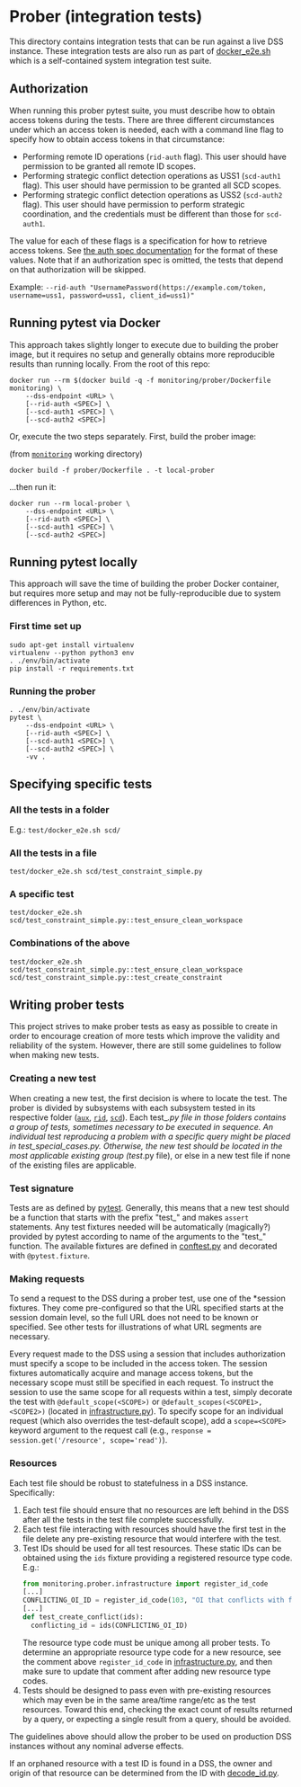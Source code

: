# Prober (integration tests)

This directory contains integration tests that can be run against a live DSS
instance.  These integration tests are also run as part of
[docker_e2e.sh](../../test/docker_e2e.sh) which is a self-contained system
integration test suite.

## Authorization
When running this prober pytest suite, you must describe how to obtain access
tokens during the tests.  There are three different circumstances under which an
access token is needed, each with a command line flag to specify how to obtain
access tokens in that circumstance:

* Performing remote ID operations (`rid-auth` flag).  This user should have
  permission to be granted all remote ID scopes.
* Performing strategic conflict detection operations as USS1 (`scd-auth1`
  flag).  This user should have permission to be granted all SCD scopes.
* Performing strategic conflict detection operations as USS2 (`scd-auth2`
  flag).  This user should have permission to perform strategic coordination,
  and the credentials must be different than those for `scd-auth1`.

The value for each of these flags is a specification for how to retrieve access
tokens.  See [the auth spec documentation](../monitorlib/README.md#Auth_specs)
for the format of these values.  Note that if an authorization spec is omitted,
the tests that depend on that authorization will be skipped.

Example: `--rid-auth "UsernamePassword(https://example.com/token, username=uss1,
password=uss1, client_id=uss1)"`

## Running pytest via Docker
This approach takes slightly longer to execute due to building the prober image,
but it requires no setup and generally obtains more reproducible results than
running locally.  From the root of this repo:

```shell script
docker run --rm $(docker build -q -f monitoring/prober/Dockerfile monitoring) \
    --dss-endpoint <URL> \
    [--rid-auth <SPEC>] \
    [--scd-auth1 <SPEC>] \
    [--scd-auth2 <SPEC>]
```

Or, execute the two steps separately.  First, build the prober image:

(from [`monitoring`](../) working directory)
```shell script
docker build -f prober/Dockerfile . -t local-prober
```

...then run it:

```shell script
docker run --rm local-prober \
    --dss-endpoint <URL> \
    [--rid-auth <SPEC>] \
    [--scd-auth1 <SPEC>] \
    [--scd-auth2 <SPEC>]
```

## Running pytest locally
This approach will save the time of building the prober Docker container, but
requires more setup and may not be fully-reproducible due to system differences
in Python, etc.

### First time set up
```shell script
sudo apt-get install virtualenv
virtualenv --python python3 env
. ./env/bin/activate
pip install -r requirements.txt
```

### Running the prober
```shell
. ./env/bin/activate
pytest \
    --dss-endpoint <URL> \
    [--rid-auth <SPEC>] \
    [--scd-auth1 <SPEC>] \
    [--scd-auth2 <SPEC>] \
    -vv .
```

## Specifying specific tests

### All the tests in a folder

E.g.: `test/docker_e2e.sh scd/`

### All the tests in a file

`test/docker_e2e.sh scd/test_constraint_simple.py`

### A specific test

`test/docker_e2e.sh scd/test_constraint_simple.py::test_ensure_clean_workspace`

### Combinations of the above

`test/docker_e2e.sh scd/test_constraint_simple.py::test_ensure_clean_workspace scd/test_constraint_simple.py::test_create_constraint`

## Writing prober tests
This project strives to make prober tests as easy as possible to create in order
to encourage creation of more tests which improve the validity and reliability
of the system.  However, there are still some guidelines to follow when making
new tests.

### Creating a new test
When creating a new test, the first decision is where to locate the test.  The
prober is divided by subsystems with each subsystem tested in its respective
folder ([`aux`](aux), [`rid`](rid), [`scd`](scd)).  Each test_*.py file in those
folders contains a group of tests, sometimes necessary to be executed in
sequence.  An individual test reproducing a problem with a specific query might
be placed in test_<RESOURCE>_special_cases.py.  Otherwise, the new test should
be located in the most applicable existing group (test_*.py file), or else in a
new test file if none of the existing files are applicable.

### Test signature
Tests are as defined by [pytest](https://docs.pytest.org/en/stable/).
Generally, this means that a new test should be a function that starts with the
prefix "test_" and makes `assert` statements.  Any test fixtures needed will be
automatically (magically?) provided by pytest according to name of the arguments
to the "test_" function.  The available fixtures are defined in
[conftest.py](conftest.py) and decorated with `@pytest.fixture`.

### Making requests
To send a request to the DSS during a prober test, use one of the *session
fixtures.  They come pre-configured so that the URL specified starts at the
session domain level, so the full URL does not need to be known or specified.
See other tests for illustrations of what URL segments are necessary.

Every request made to the DSS using a session that includes authorization must
specify a scope to be included in the access token.  The session fixtures
automatically acquire and manage access tokens, but the necessary scope must
still be specified in each request.  To instruct the session to use the same
scope for all requests within a test, simply decorate the test with
`@default_scope(<SCOPE>)` or `@default_scopes(<SCOPE1>, <SCOPE2>)` (located in
[infrastructure.py](../monitorlib/infrastructure.py)).  To specify scope for an individual
request (which also overrides the test-default scope), add a `scope=<SCOPE>`
keyword argument to the request call (e.g.,
`response = session.get('/resource', scope='read')`).

### Resources
Each test file should be robust to statefulness in a DSS instance.
Specifically:

1. Each test file should ensure that no resources are left behind in the DSS
   after all the tests in the test file complete successfully.
1. Each test file interacting with resources should have the first test in the
   file delete any pre-existing resource that would interfere with the test.
1. Test IDs should be used for all test resources.  These static IDs can be
   obtained using the `ids` fixture providing a registered resource type code.
   E.g.:
   ```python
   from monitoring.prober.infrastructure import register_id_code
   [...]
   CONFLICTING_OI_ID = register_id_code(103, "OI that conflicts with first OI")
   [...]
   def test_create_conflict(ids):
     conflicting_id = ids(CONFLICTING_OI_ID)
   ```
   The resource type code must be unique among all prober tests.  To determine
   an appropriate resource type code for a new resource, see the comment above
   `register_id_code` in [infrastructure.py](infrastructure.py), and then make
   sure to update that comment after adding new resource type codes.
1. Tests should be designed to pass even with pre-existing resources which may
   even be in the same area/time range/etc as the test resources.  Toward this
   end, checking the exact count of results returned by a query, or expecting a
   single result from a query, should be avoided.

The guidelines above should allow the prober to be used on production DSS
instances without any nominal adverse effects.

If an orphaned resource with a test ID is found in a DSS, the owner and origin
of that resource can be determined from the ID with
[decode_id.py](decode_id.py).
